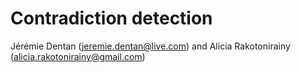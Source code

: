 # Contradiction detection

Jérémie Dentan (jeremie.dentan@live.com) and Alicia Rakotonirainy (alicia.rakotonirainy@gmail.com)

